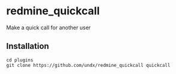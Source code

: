 redmine_quickcall
=================

Make a quick call for another user



## Installation

    cd plugins
    git clone https://github.com/undx/redmine_quickcall quickcall


